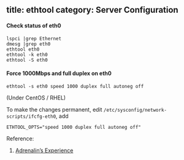 title: ethtool
category: Server Configuration
---
#### Check status of eth0

```
lspci |grep Ethernet
dmesg |grep eth0
ethtool eth0
ethtool -k eth0
ethtool -S eth0
```

#### Force 1000Mbps and full duplex on eth0

```
ethtool -s eth0 speed 1000 duplex full autoneg off
```
(Under CentOS / RHEL)

To make the changes permanent, edit `/etc/sysconfig/network-scripts/ifcfg-eth0`, add
```
ETHTOOL_OPTS="speed 1000 duplex full autoneg off"
```

Reference:
1. [Adrenalin’s Experience](https://adrenalinexp.wordpress.com/2011/01/06/linux-centos-how-to-force-1000megabits-ifconfig-eth0/)